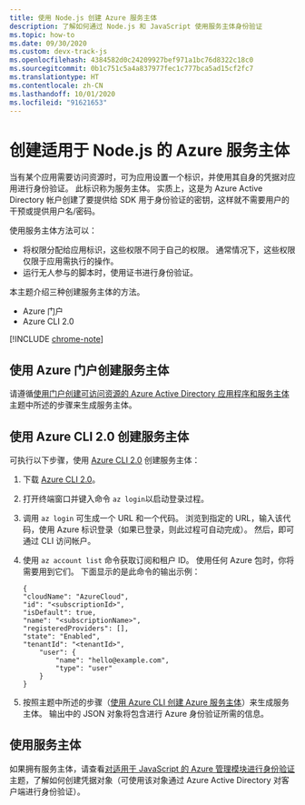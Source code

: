 ```yaml
---
title: 使用 Node.js 创建 Azure 服务主体
description: 了解如何通过 Node.js 和 JavaScript 使用服务主体身份验证
ms.topic: how-to
ms.date: 09/30/2020
ms.custom: devx-track-js
ms.openlocfilehash: 4384582d0c24209927bef971a1bc76d8322c18c0
ms.sourcegitcommit: 0b1c751c5a4a837977fec1c777bca5ad15cf2fc7
ms.translationtype: HT
ms.contentlocale: zh-CN
ms.lasthandoff: 10/01/2020
ms.locfileid: "91621653"
---
```

# <a name="create-an-azure-service-principal-for-nodejs"></a>创建适用于 Node.js 的 Azure 服务主体

当有某个应用需要访问资源时，可为应用设置一个标识，并使用其自身的凭据对应用进行身份验证。 此标识称为服务主体。  实质上，这是为 Azure Active Directory 帐户创建了要提供给 SDK 用于身份验证的密钥，这样就不需要用户的干预或提供用户名/密码。

使用服务主体方法可以：
- 将权限分配给应用标识，这些权限不同于自己的权限。 通常情况下，这些权限仅限于应用需执行的操作。
- 运行无人参与的脚本时，使用证书进行身份验证。

本主题介绍三种创建服务主体的方法。

- Azure 门户
- Azure CLI 2.0

[!INCLUDE [chrome-note](includes/chrome-note.md)]

## <a name="create-a-service-principal-using-the-azure-portal"></a>使用 Azure 门户创建服务主体

请遵循[使用门户创建可访问资源的 Azure Active Directory 应用程序和服务主体](/azure/active-directory/develop/howto-create-service-principal-portal)主题中所述的步骤来生成服务主体。

## <a name="create-a-service-principal-using-the-azure-cli-20"></a>使用 Azure CLI 2.0 创建服务主体

可执行以下步骤，使用 [Azure CLI 2.0](/cli/azure/install-az-cli2) 创建服务主体：

1. 下载 [Azure CLI 2.0](/cli/azure/install-az-cli2)。

2. 打开终端窗口并键入命令 `az login`以启动登录过程。

3. 调用 `az login` 可生成一个 URL 和一个代码。 浏览到指定的 URL，输入该代码，使用 Azure 标识登录（如果已登录，则此过程可自动完成）。 然后，即可通过 CLI 访问帐户。

4. 使用 `az account list` 命令获取订阅和租户 ID。 使用任何 Azure 包时，你将需要用到它们。 下面显示的是此命令的输出示例：

    ```shell
    {
    "cloudName": "AzureCloud",
    "id": "<subscriptionId>",
    "isDefault": true,
    "name": "<subscriptionName>",
    "registeredProviders": [],
    "state": "Enabled",
    "tenantId": "<tenantId>",
        "user": {
            "name": "hello@example.com",
            "type": "user"
        }
    }
    ```

5. 按照主题中所述的步骤（[使用 Azure CLI 创建 Azure 服务主体](/cli/azure/create-an-azure-service-principal-azure-cli)）来生成服务主体。 输出中的 JSON 对象将包含进行 Azure 身份验证所需的信息。


## <a name="using-the-service-principal"></a>使用服务主体

如果拥有服务主体，请查看[对适用于 JavaScript 的 Azure 管理模块进行身份验证](./node-sdk-azure-authenticate.md)主题，了解如何创建凭据对象（可使用该对象通过 Azure Active Directory 对客户端进行身份验证）。
